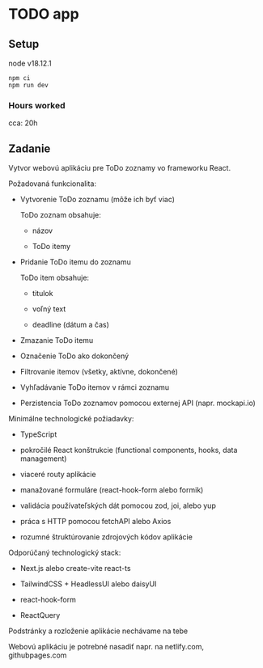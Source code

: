 # TODO app

## Setup
node v18.12.1

```
npm ci
npm run dev
```

### Hours worked
cca: 20h

## Zadanie

Vytvor webovú aplikáciu pre ToDo zoznamy vo frameworku React.

Požadovaná funkcionalita:

- Vytvorenie ToDo zoznamu (môže ich byť viac)

  ToDo zoznam obsahuje:

   - názov

   - ToDo itemy

- Pridanie ToDo itemu do zoznamu

  ToDo item obsahuje:

   - titulok

   - voľný text

   - deadline (dátum a čas)

- Zmazanie ToDo itemu

- Označenie ToDo ako dokončený

- Filtrovanie itemov (všetky, aktívne, dokončené)

- Vyhľadávanie ToDo itemov v rámci zoznamu

- Perzistencia ToDo zoznamov pomocou externej API (napr. mockapi.io)



Minimálne technologické požiadavky:

- TypeScript 

- pokročilé React konštrukcie (functional components, hooks, data management)

- viaceré routy aplikácie

- manažované formuláre (react-hook-form alebo formik)

- validácia používateľských dát pomocou zod, joi, alebo yup

- práca s HTTP pomocou fetchAPI alebo Axios

- rozumné štruktúrovanie zdrojových kódov aplikácie

Odporúčaný technologický stack:

- Next.js alebo create-vite react-ts

- TailwindCSS + HeadlessUI alebo daisyUI
- react-hook-form
- ReactQuery 

Podstránky a rozloženie aplikácie nechávame na tebe

Webovú aplikáciu je potrebné nasadiť napr. na netlify.com, githubpages.com